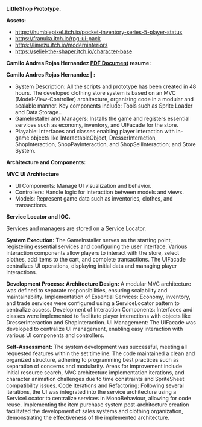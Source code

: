 **LittleShop Prototype.**

**Assets:**
- https://humblepixel.itch.io/pocket-inventory-series-5-player-status
- https://franuka.itch.io/rpg-ui-pack
- https://limezu.itch.io/moderninteriors
- https://seliel-the-shaper.itch.io/character-base


**Camilo Andres Rojas Hernandez [PDF Document](https://github.com/CamiloGato/LittleShop/blob/main/Camilo%20Andres%20Rojas%20Hernandez%20Design%20System.pdf) resume:**

**Camilo Andres Rojas Hernandez | :**

- System Description: All the scripts and prototype has been created in 48 hours. The developed clothing store system is based on an MVC (Model-View-Controller) architecture, organizing code in a modular and scalable manner. Key components include:
Tools such as Sprite Loader and Data Storage..
- GameInstaller and Managers: Installs the game and registers essential services such as economy, inventory, and UIFacade for the store.
- Playable: Interfaces and classes enabling player interaction with in-game objects like InteractableObject, DresserInteraction, ShopInteraction, ShopPayInteraction, and ShopSellInteraction; and Store System.


**Architecture and Components:**

**MVC UI Architecture**

- UI Components: Manage UI visualization and behavior.
- Controllers: Handle logic for interaction between models and views.
- Models: Represent game data such as inventories, clothes, and transactions.

**Service Locator and IOC.**

Services and managers are stored on a Service Locator.

**System Execution:** The GameInstaller serves as the starting point, registering essential services and configuring the user interface. Various interaction components allow players to interact with the store, select clothes, add items to the cart, and complete transactions. The UIFacade centralizes UI operations, displaying initial data and managing player interactions.


**Development Process:**
**Architecture Design:** A modular MVC architecture was defined to separate responsibilities, ensuring scalability and maintainability.
Implementation of Essential Services: Economy, inventory, and trade services were configured using a ServiceLocator pattern to centralize access.
Development of Interaction Components: Interfaces and classes were implemented to facilitate player interactions with objects like DresserInteraction and ShopInteraction.
UI Management: The UIFacade was developed to centralize UI management, enabling easy interaction with various UI components and controllers.


**Self-Assessment:** The system development was successful, meeting all requested features within the set timeline. The code maintained a clean and organized structure, adhering to programming best practices such as separation of concerns and modularity. Areas for improvement include initial resource search, MVC architecture implementation iterations, and character animation challenges due to time constraints and SpriteSheet compatibility issues.
Code Iterations and Refactoring: Following several iterations, the UI was integrated into the service architecture using a ServiceLocator to centralize services in MonoBehaviour, allowing for code reuse. Implementing the item purchase system post-architecture creation facilitated the development of sales systems and clothing organization, demonstrating the effectiveness of the implemented architecture.
